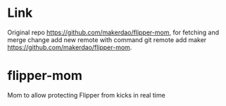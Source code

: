 # Link
Original repo https://github.com/makerdao/flipper-mom, for fetching and merge change add new remote with command git remote add maker https://github.com/makerdao/flipper-mom.


# flipper-mom
Mom to allow protecting Flipper from kicks in real time
